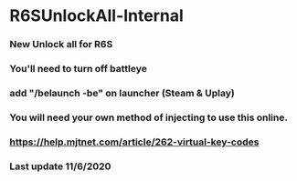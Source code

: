 # R6SUnlockAll-Internal
### New Unlock all for R6S
### You'll need to turn off battleye

### add "/belaunch -be" on launcher (Steam & Uplay)

### You will need your own method of injecting to use this online.
### https://help.mjtnet.com/article/262-virtual-key-codes


### Last update 11/6/2020
